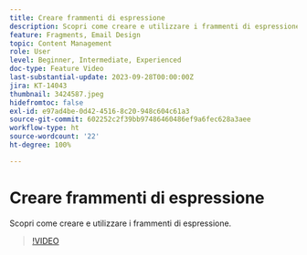 ```yaml
---
title: Creare frammenti di espressione
description: Scopri come creare e utilizzare i frammenti di espressione.
feature: Fragments, Email Design
topic: Content Management
role: User
level: Beginner, Intermediate, Experienced
doc-type: Feature Video
last-substantial-update: 2023-09-28T00:00:00Z
jira: KT-14043
thumbnail: 3424587.jpeg
hidefromtoc: false
exl-id: e97ad4be-0d42-4516-8c20-948c604c61a3
source-git-commit: 602252c2f39bb97486460486ef9a6fec628a3aee
workflow-type: ht
source-wordcount: '22'
ht-degree: 100%

---
```


# Creare frammenti di espressione

Scopri come creare e utilizzare i frammenti di espressione.

>[!VIDEO](https://video.tv.adobe.com/v/3438925/?learn=on&captions=ita)
